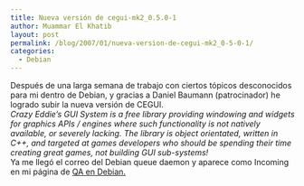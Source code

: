 ```yaml
---
title: Nueva versión de cegui-mk2_0.5.0-1
author: Muammar El Khatib
layout: post
permalink: /blog/2007/01/nueva-version-de-cegui-mk2_0-5-0-1/
categories:
  - Debian
---
```

Después de una larga semana de trabajo con ciertos tópicos desconocidos para mi dentro de Debian, y gracias a Daniel Baumann (patrocinador) he logrado subir la nueva versión de CEGUI.  
*Crazy Eddie&#8217;s GUI System is a free library providing windowing and widgets for graphics APIs / engines where such functionality is not natively available, or severely lacking. The library is object orientated, written in C++, and targeted at games developers who should be spending their time creating great games, not building GUI sub-systems!*  
Ya me llegó el correo del Debian queue daemon y aparece como Incoming en mi página de [QA en Debian.][1]

 [1]: http://qa.debian.org/developer.php?login=muammarelkhatib%40gmail.com&comaint=yes
